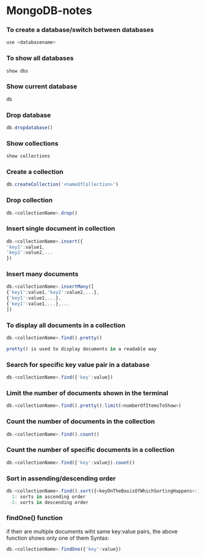 # MongoDB-notes
### To create a database/switch between databases
```javascript
use <databasename>
```

### To show all databases
```javascript
show dbs
```

### Show current database
```javascript
db
```

### Drop database
```javascript
db.dropdatabase()
```

### Show collections
```javascript
show collections
```

### Create a collection
```javascript
db.createCollection('<nameOfCollection>')
```

### Drop collection
```javascript
db.<collectionName>.drop()
```

### Insert single document in collection
```javascript
db.<collectionName>.insert({
'key1':value1,
'key2':value2,...
})
```

### Insert many documents
```javascript
db.<collectionName>.insertMany([
{'key1':value1,'key2':value2,...},
{'key1':value1,...},
{'key1':value1,...},...
])
```

### To display all documents in a collection
```javascript
db.<collectionName>.find().pretty()

pretty() is used to display documents in a readable way
```

### Search for specific key value pair in a database
```javascript
db.<collectionName>.find({'key':value})
```

### Limit the number of documents shown in the terminal
```javascript
db.<collectionName>.find().pretty().limit(<numberOfItemsToShow>)
```

### Count the number of documents in the collection
```javascript
db.<collectionName>.find().count()
```

### Count the number of specific documents in a collection
```javascript
db.<collectionName>.find({'key':value}).count()
```

### Sort in assending/descending order
```javascript
db.<collectionName>.find().sort({<keyOnTheBasisOfWhichSortingHappens>:1or-1>})
  1: sorts in ascending order
 -1: sorts in descending order
```

### findOne() function
if their are multiple documents wiht same key:value pairs, the above function shows only one of them
Syntax: 
```javascript
db.<collectionName>.findOne({'key':value})
```
